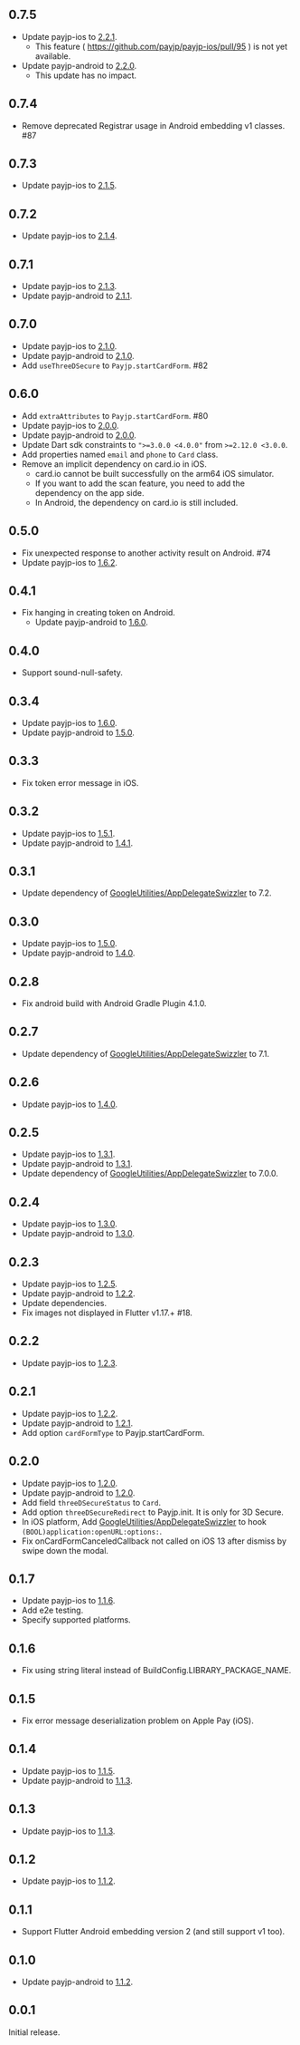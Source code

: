 ## 0.7.5

- Update payjp-ios to [2.2.1](https://github.com/payjp/payjp-ios/releases/tag/2.2.1).
    - This feature ( https://github.com/payjp/payjp-ios/pull/95 ) is not yet available.
- Update payjp-android to [2.2.0](https://github.com/payjp/payjp-android/releases/tag/2.2.0).
    - This update has no impact.

## 0.7.4

- Remove deprecated Registrar usage in Android embedding v1 classes. #87

## 0.7.3

- Update payjp-ios to [2.1.5](https://github.com/payjp/payjp-ios/releases/tag/2.1.5).

## 0.7.2

- Update payjp-ios to [2.1.4](https://github.com/payjp/payjp-ios/releases/tag/2.1.4).

## 0.7.1

- Update payjp-ios to [2.1.3](https://github.com/payjp/payjp-ios/releases/tag/2.1.3).
- Update payjp-android to [2.1.1](https://github.com/payjp/payjp-android/releases/tag/2.1.1).

## 0.7.0

- Update payjp-ios to [2.1.0](https://github.com/payjp/payjp-ios/releases/tag/2.1.0).
- Update payjp-android to [2.1.0](https://github.com/payjp/payjp-android/releases/tag/2.1.0).
- Add `useThreeDSecure` to `Payjp.startCardForm`. #82

## 0.6.0

- Add `extraAttributes` to `Payjp.startCardForm`. #80
- Update payjp-ios to [2.0.0](https://github.com/payjp/payjp-ios/releases/tag/2.0.0).
- Update payjp-android to [2.0.0](https://github.com/payjp/payjp-android/releases/tag/2.0.0).
- Update Dart sdk constraints to `">=3.0.0 <4.0.0"` from `>=2.12.0 <3.0.0`.
- Add properties named `email` and `phone` to `Card` class.
- Remove an implicit dependency on card.io in iOS.
  - card.io cannot be built successfully on the arm64 iOS simulator.
  - If you want to add the scan feature, you need to add the dependency on the app side.
  - In Android, the dependency on card.io is still included.

## 0.5.0

- Fix unexpected response to another activity result on Android. #74
- Update payjp-ios to [1.6.2](https://github.com/payjp/payjp-ios/releases/tag/1.6.2).

## 0.4.1

- Fix hanging in creating token on Android.
  - Update payjp-android to [1.6.0](https://github.com/payjp/payjp-android/releases/tag/1.6.0).

## 0.4.0

- Support sound-null-safety.

## 0.3.4

- Update payjp-ios to [1.6.0](https://github.com/payjp/payjp-ios/releases/tag/1.6.0).
- Update payjp-android to [1.5.0](https://github.com/payjp/payjp-android/releases/tag/1.5.0).

## 0.3.3

- Fix token error message in iOS.

## 0.3.2

- Update payjp-ios to [1.5.1](https://github.com/payjp/payjp-ios/releases/tag/1.5.1).
- Update payjp-android to [1.4.1](https://github.com/payjp/payjp-android/releases/tag/1.4.1).

## 0.3.1

- Update dependency of [GoogleUtilities/AppDelegateSwizzler](https://github.com/firebase/firebase-ios-sdk/tree/master/GoogleUtilities/AppDelegateSwizzler) to 7.2.

## 0.3.0

- Update payjp-ios to [1.5.0](https://github.com/payjp/payjp-ios/releases/tag/1.5.0).
- Update payjp-android to [1.4.0](https://github.com/payjp/payjp-android/releases/tag/1.4.0).

## 0.2.8

- Fix android build with Android Gradle Plugin 4.1.0.

## 0.2.7

- Update dependency of [GoogleUtilities/AppDelegateSwizzler](https://github.com/firebase/firebase-ios-sdk/tree/master/GoogleUtilities/AppDelegateSwizzler) to 7.1.

## 0.2.6

- Update payjp-ios to [1.4.0](https://github.com/payjp/payjp-ios/releases/tag/1.4.0).

## 0.2.5

- Update payjp-ios to [1.3.1](https://github.com/payjp/payjp-ios/releases/tag/1.3.1).
- Update payjp-android to [1.3.1](https://github.com/payjp/payjp-android/releases/tag/1.3.1).
- Update dependency of [GoogleUtilities/AppDelegateSwizzler](https://github.com/firebase/firebase-ios-sdk/tree/master/GoogleUtilities/AppDelegateSwizzler) to 7.0.0.

## 0.2.4

- Update payjp-ios to [1.3.0](https://github.com/payjp/payjp-ios/releases/tag/1.3.0).
- Update payjp-android to [1.3.0](https://github.com/payjp/payjp-android/releases/tag/1.3.0).

## 0.2.3

- Update payjp-ios to [1.2.5](https://github.com/payjp/payjp-ios/releases/tag/1.2.5).
- Update payjp-android to [1.2.2](https://github.com/payjp/payjp-android/releases/tag/1.2.2).
- Update dependencies.
- Fix images not displayed in Flutter v1.17.+ #18.

## 0.2.2

- Update payjp-ios to [1.2.3](https://github.com/payjp/payjp-ios/releases/tag/1.2.3).

## 0.2.1

- Update payjp-ios to [1.2.2](https://github.com/payjp/payjp-ios/releases/tag/1.2.2).
- Update payjp-android to [1.2.1](https://github.com/payjp/payjp-android/releases/tag/1.2.1).
- Add option `cardFormType` to Payjp.startCardForm.

## 0.2.0

- Update payjp-ios to [1.2.0](https://github.com/payjp/payjp-ios/releases/tag/1.2.0).
- Update payjp-android to [1.2.0](https://github.com/payjp/payjp-android/releases/tag/1.2.0).
- Add field `threeDSecureStatus` to `Card`.
- Add option `threeDSecureRedirect` to Payjp.init. It is only for 3D Secure.
- In iOS platform, Add [GoogleUtilities/AppDelegateSwizzler](https://github.com/firebase/firebase-ios-sdk/tree/master/GoogleUtilities/AppDelegateSwizzler) to hook `(BOOL)application:openURL:options:`.
- Fix onCardFormCanceledCallback not called on iOS 13 after dismiss by swipe down the modal.

## 0.1.7

- Update payjp-ios to [1.1.6](https://github.com/payjp/payjp-ios/releases/tag/1.1.6).
- Add e2e testing.
- Specify supported platforms.

## 0.1.6

- Fix using string literal instead of BuildConfig.LIBRARY_PACKAGE_NAME.

## 0.1.5

- Fix error message deserialization problem on Apple Pay (iOS).

## 0.1.4

- Update payjp-ios to [1.1.5](https://github.com/payjp/payjp-ios/releases/tag/1.1.5).
- Update payjp-android to [1.1.3](https://github.com/payjp/payjp-android/releases/tag/1.1.3).

## 0.1.3

- Update payjp-ios to [1.1.3](https://github.com/payjp/payjp-ios/releases/tag/1.1.3).

## 0.1.2

- Update payjp-ios to [1.1.2](https://github.com/payjp/payjp-ios/releases/tag/1.1.2).

## 0.1.1

- Support Flutter Android embedding version 2 (and still support v1 too).

## 0.1.0

- Update payjp-android to [1.1.2](https://github.com/payjp/payjp-android/releases/tag/1.1.2).

## 0.0.1

Initial release.
